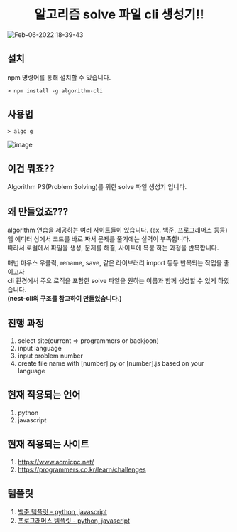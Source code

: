<h1 align="center">알고리즘 solve 파일 cli 생성기!!</h1>

![Feb-06-2022 18-39-43](https://user-images.githubusercontent.com/50283326/152675209-d4405c32-bdfb-4179-aa14-a569d8c82976.gif)

<h2>설치</h2>

npm 명령어를 통해 설치할 수 있습니다.

```shell
> npm install -g algorithm-cli
```


<h2>사용법</h2>

```shell
> algo g
```

![image](https://user-images.githubusercontent.com/50283326/152675887-0c4649bc-f9d6-41c4-bf5b-142f32a004e0.png)

<h2>이건 뭐죠??</h2>     

Algorithm PS(Problem Solving)를 위한 solve 파일 생성기 입니다.      

<h2>왜 만들었죠???</h2>

algorithm 연습을 제공하는 여러 사이트들이 있습니다. (ex. 백준, 프로그래머스 등등)  
웹 에디터 상에서 코드를 바로 짜서 문제를 풀기에는 실력이 부족합니다.   
따라서 로컬에서 파일을 생성, 문제를 해결, 사이트에 복붙 하는 과정을 반복합니다.   

매번 마우스 우클릭, rename, save, 같은 라이브러리 import 등등 반복되는 작업을 줄이고자     
cli 환경에서 주요 로직을 포함한 solve 파일을 원하는 이름과 함께 생성할 수 있게 하였습니다.   
**(nest-cli의 구조를 참고하여 만들었습니다.)**

<h2>진행 과정</h2>

1. select site(current => programmers or baekjoon)
2. input language
3. input problem number
4. create file name with [number].py or [number].js based on your language

<h2>현재 적용되는 언어</h2>

1. python
2. javascript

<h2>현재 적용되는 사이트</h2>

1. https://www.acmicpc.net/
2. https://programmers.co.kr/learn/challenges

<h2>템플릿</h2>

1. [백준 템플릿 - python, javascript](https://github.com/woobottle/algorithm-cli/blob/master/src/templates/baekjoon.template.ts)
2. [프로그래머스 템플릿 - python, javascript](https://github.com/woobottle/algorithm-cli/blob/master/src/templates/programmers.template.ts)
